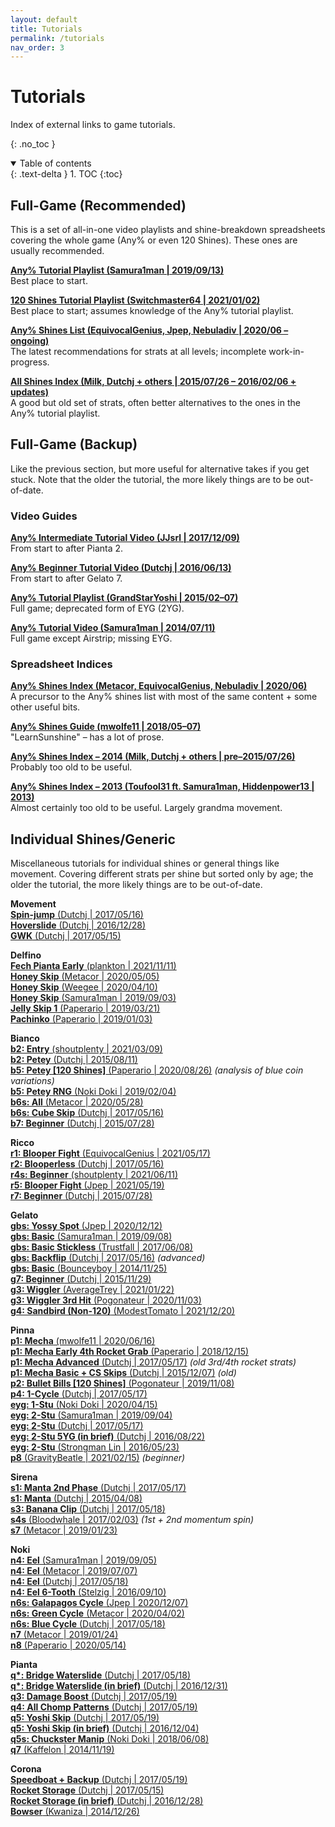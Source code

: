 ```yaml
---
layout: default
title: Tutorials
permalink: /tutorials
nav_order: 3
---
```


# Tutorials

Index of external links to game tutorials.

{: .no_toc }
<details open markdown="block">
<summary>Table of contents</summary> {: .text-delta }
1. TOC
{:toc}
</details>

## Full-Game (Recommended)
This is a set of all-in-one video playlists and shine-breakdown spreadsheets covering the whole game (Any% or even 120 Shines). These ones are usually recommended.

**[Any% Tutorial Playlist (Samura1man \| 2019/09/13)](https://www.youtube.com/playlist?list=PLh58B1tN_ac1c6-J3j1wu9dmkRJuFcOn1)**  
Best place to start.

**[120 Shines Tutorial Playlist (Switchmaster64 \| 2021/01/02)](https://www.youtube.com/playlist?list=PLvopRyTdDkBZTFJLtl3g5SknLBNuCLEws)**  
Best place to start; assumes knowledge of the Any% tutorial playlist.

**[Any% Shines List (EquivocalGenius, Jpep, Nebuladiv \| 2020/06 – ongoing)](https://docs.google.com/document/d/1_1X5CcJWKzbonuj6GGYcIv25VCPwkxIE1GylmYaFVhM)**  
The latest recommendations for strats at all levels; incomplete work-in-progress.

**[All Shines Index (Milk, Dutchj + others \| 2015/07/26 – 2016/02/06 + updates)](https://docs.google.com/spreadsheets/d/19wxG81nHkHlGVPRJZJKp8VcxSeGbRZnKmR9lN7jJSwM/edit#gid=1779352269)**  
A good but old set of strats, often better alternatives to the ones in the Any% tutorial playlist.

## Full-Game (Backup)
Like the previous section, but more useful for alternative takes if you get stuck. Note that the older the tutorial, the more likely things are to be out-of-date.

### Video Guides
**[Any% Intermediate Tutorial Video (JJsrl | 2017/12/09)](https://www.youtube.com/watch?v=sLG_KERLyhQ)**  
From start to after Pianta 2.

**[Any% Beginner Tutorial Video (Dutchj | 2016/06/13)](https://www.youtube.com/watch?v=XERf3paNpTQ)**  
From start to after Gelato 7.

**[Any% Tutorial Playlist (GrandStarYoshi | 2015/02–07)](https://www.youtube.com/playlist?list=PLwXgjFebHpGDP_H0_YsNtkWtvXl2CkAn_)**  
Full game; deprecated form of EYG (2YG).

**[Any% Tutorial Video (Samura1man | 2014/07/11)](https://www.youtube.com/watch?v=OLMOfh8wWEU)**  
Full game except Airstrip; missing EYG.

### Spreadsheet Indices
**[Any% Shines Index (Metacor, EquivocalGenius, Nebuladiv \| 2020/06)](https://docs.google.com/spreadsheets/d/1lS-6raJt_Dws8e5NvX3wXOTf1DEebYzU7IAF8ctT108/)**  
A precursor to the Any% shines list with most of the same content + some other useful bits.

**[Any% Shines Guide (mwolfe11 \| 2018/05–07)](http://learnsunshine.com/)**  
"LearnSunshine" – has a lot of prose.

**[Any% Shines Index – 2014 (Milk, Dutchj + others \| pre–2015/07/26)](https://docs.google.com/spreadsheets/d/19wxG81nHkHlGVPRJZJKp8VcxSeGbRZnKmR9lN7jJSwM/edit#gid=1905484894)**  
Probably too old to be useful.

**[Any% Shines Index – 2013 (Toufool31 ft. Samura1man, Hiddenpower13 \| 2013)](https://docs.google.com/spreadsheets/d/1isgE_xwTIL0T4nZ3bA4af0aCJhTOv7SPFATB4mZcndg/edit#gid=0)**  
Almost certainly too old to be useful. Largely grandma movement.


## Individual Shines/Generic
Miscellaneous tutorials for individual shines or general things like movement. Covering different strats per shine but sorted only by age; the older the tutorial, the more likely things are to be out-of-date.

**Movement**  
[**Spin-jump** (Dutchj \| 2017/05/16)](https://www.youtube.com/watch?v=11XgrGZErAA)  
[**Hoverslide** (Dutchj \| 2016/12/28)](https://www.youtube.com/watch?v=7BZwIG3jpN0)  
[**GWK** (Dutchj \| 2017/05/15)](https://www.youtube.com/watch?v=JZXoqc0Eywc)  

**Delfino**  
[**Fech Pianta Early** (plankton \| 2021/11/11)](https://www.youtube.com/watch?v=minnHKhgYe8)  
[**Honey Skip** (Metacor \| 2020/05/05)](https://gist.github.com/Metacor/6392df6b11599370f479f87f4df5431d)  
[**Honey Skip** (Weegee \| 2020/04/10)](https://www.twitch.tv/videos/588490811)  
[**Honey Skip** (Samura1man \| 2019/09/03)](https://youtu.be/PC6uz3Mb0v8)  
[**Jelly Skip 1** (Paperario \| 2019/03/21)](https://youtu.be/0u_tKFWB-WU)  
[**Pachinko** (Paperario \| 2019/01/03)](https://youtu.be/awJcLEhd0Cs)  

**Bianco**  
[**b2: Entry** (shoutplenty \| 2021/03/09)](https://smscommunity.github.io/sms-guide/shines/b2)  
[**b2: Petey** (Dutchj \| 2015/08/11)](https://youtu.be/pQJZd5pIu3g)  
[**b5: Petey [120 Shines]** (Paperario \| 2020/08/26)](https://youtu.be/eCZruyLJF9A) *(analysis of blue coin variations)*  
[**b5: Petey RNG** (Noki Doki \| 2019/02/04)](https://www.youtube.com/watch?v=Kh_Qhdfy1io)  
[**b6s: All** (Metacor \| 2020/05/28)](https://youtu.be/TIHSZkFie9A)  
[**b6s: Cube Skip** (Dutchj \| 2017/05/16)](https://youtu.be/1IJjgv9OIMQ)  
[**b7: Beginner** (Dutchj \| 2015/07/28)](https://youtu.be/Ew0bTZ6BF9o)  

**Ricco**  
[**r1: Blooper Fight** (EquivocalGenius \| 2021/05/17)](https://smscommunity.github.io/sms-guide/shines/r1)  
[**r2: Blooperless** (Dutchj \| 2017/05/16)](https://youtu.be/O1_DaQBh3OU)  
[**r4s: Beginner** (shoutplenty \| 2021/06/11)](https://smscommunity.github.io/sms-guide/shines/r4)  
[**r5: Blooper Fight** (Jpep \| 2021/05/19)](https://smscommunity.github.io/sms-guide/shines/r5)  
[**r7: Beginner** (Dutchj \| 2015/07/28)](https://youtu.be/5tIUuA1-Blg)  

**Gelato**  
[**gbs: Yossy Spot** (Jpep \| 2020/12/12)](https://youtu.be/I-P6he1nSQY)  
[**gbs: Basic** (Samura1man \| 2019/09/08)](https://youtu.be/KDajrXdneXI)  
[**gbs: Basic Stickless** (Trustfall \| 2017/06/08)](https://youtu.be/DPn6m8YF8hk)  
[**gbs: Backflip** (Dutchj \| 2017/05/16)](https://youtu.be/SxE0zDYr_fs) *(advanced)*  
[**gbs: Basic** (Bounceyboy \| 2014/11/25)](https://youtu.be/DovjgxRbEjE)  
[**g7: Beginner** (Dutchj \| 2015/11/29)](https://youtu.be/jJSVc_VMEc4)  
[**g3: Wiggler** (AverageTrey \| 2021/01/22)](https://www.twitch.tv/videos/883250765)  
[**g3: Wiggler 3rd Hit** (Pogonateur \| 2020/11/03)](https://youtu.be/RE-fUCuGjtk)  
[**g4: Sandbird (Non-120)** (ModestTomato \| 2021/12/20)](https://youtu.be/LjzM1sLwsqU)  

**Pinna**  
[**p1: Mecha** (mwolfe11 \| 2020/06/16)](https://youtu.be/hmK0lnVU6kA)  
[**p1: Mecha Early 4th Rocket Grab** (Paperario \| 2018/12/15)](https://youtu.be/H1y0Vo9P-3Y)  
[**p1: Mecha Advanced** (Dutchj \| 2017/05/17)](https://youtu.be/bK7wq9zyT_Q) *(old 3rd/4th rocket strats)*  
[**p1: Mecha Basic + CS Skips** (Dutchj \| 2015/12/07)](https://youtu.be/aTBfcfaXfMw) *(old)*  
[**p2: Bullet Bills [120 Shines]** (Pogonateur \| 2019/11/08)](https://youtu.be/09EzJgZ-fzQ)  
[**p4: 1-Cycle** (Dutchj \| 2017/05/17)](https://youtu.be/PR2gL6GP9Zs)  
[**eyg: 1-Stu** (Noki Doki \| 2020/04/15)](https://youtu.be/0plZQdNSo18)  
[**eyg: 2-Stu** (Samura1man \| 2019/09/04)](https://youtu.be/GbuZhbl82_U)  
[**eyg: 2-Stu** (Dutchj \| 2017/05/17)](https://youtu.be/tvq-WY7YFsc)  
[**eyg: 2-Stu 5YG (in brief)** (Dutchj \| 2016/08/22)](https://youtu.be/PrfQ5FUUhNQ)  
[**eyg: 2-Stu** (Strongman Lin \| 2016/05/23)](https://www.youtube.com/watch?v=0xm2-QkrL4M)  
[**p8** (GravityBeatle \| 2021/02/15)](https://youtu.be/WgudrGUDW9g) *(beginner)*  

**Sirena**  
[**s1: Manta 2nd Phase** (Dutchj \| 2017/05/17)](https://youtu.be/LbS5JZQ3oRM)  
[**s1: Manta** (Dutchj \| 2015/04/08)](https://youtu.be/ADoBd7fwkTw)  
[**s3: Banana Clip** (Dutchj \| 2017/05/18)](https://youtu.be/x6_thCTSVDg)  
[**s4s** (Bloodwhale \| 2017/02/03)](https://youtu.be/EqrCqiDM8uM) *(1st + 2nd momentum spin)*  
[**s7** (Metacor \| 2019/01/23)](https://youtu.be/eOOY-f3oVxA)  

**Noki**  
[**n4: Eel** (Samura1man \| 2019/09/05)](https://youtu.be/3u8lY285CWM)  
[**n4: Eel** (Metacor \| 2019/07/07)](https://gist.github.com/Metacor/48d83d1765083cc45c71b1545f3ca292)  
[**n4: Eel** (Dutchj \| 2017/05/18)](https://youtu.be/xwcDh99nKyA)  
[**n4: Eel 6-Tooth** (Stelzig \| 2016/09/10)](https://youtu.be/tdz2Deg92-M)  
[**n6s: Galapagos Cycle** (Jpep \| 2020/12/07)](https://youtu.be/FYjgyYxh_y8)  
[**n6s: Green Cycle** (Metacor \| 2020/04/02)](https://youtu.be/n4EsVB13wuE)  
[**n6s: Blue Cycle** (Dutchj \| 2017/05/18)](https://youtu.be/OI-8ONnKMyU)  
[**n7** (Metacor \| 2019/01/24)](https://youtu.be/4EDWHLlORi0)  
[**n8** (Paperario \| 2020/05/14)](https://youtu.be/bVsKcrenRYw)  

**Pianta**  
[**q\*: Bridge Waterslide** (Dutchj \| 2017/05/18)](https://youtu.be/piznwtr3kCA)  
[**q\*: Bridge Waterslide (in brief)** (Dutchj \| 2016/12/31)](https://youtu.be/kDsQv5NCkaw)  
[**q3: Damage Boost** (Dutchj \| 2017/05/19)](https://youtu.be/pOGWg0XBw3o)  
[**q4: All Chomp Patterns** (Dutchj \| 2017/05/19)](https://youtu.be/b7aunLqaQp0)  
[**q5: Yoshi Skip** (Dutchj \| 2017/05/19)](https://youtu.be/LcJ2bKN-Hr0)  
[**q5: Yoshi Skip (in brief)** (Dutchj \| 2016/12/04)](https://youtu.be/-NMqyxOMC9o)  
[**q5s: Chuckster Manip** (Noki Doki \| 2018/06/08)](https://www.youtube.com/watch?v=IZTcoSITMis)  
[**q7** (Kaffelon \| 2014/11/19)](https://youtu.be/YuBm32Jcv3c)  

**Corona**  
[**Speedboat + Backup** (Dutchj \| 2017/05/19)](https://youtu.be/Y1xIRJRvvI4)  
[**Rocket Storage** (Dutchj \| 2017/05/15)](https://youtu.be/4KMRX68iTSI)  
[**Rocket Storage (in brief)** (Dutchj \| 2016/12/28)](https://youtu.be/g3U1UB9lSCM)  
[**Bowser** (Kwaniza \| 2014/12/26)](https://youtu.be/oQXx6-DbYxQ)  
